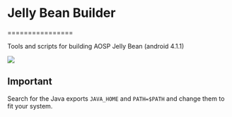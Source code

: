 # Jelly Bean Builder

================

Tools and scripts for building AOSP Jelly Bean (android 4.1.1)


![](http://i45.tinypic.com/m7z9f.jpg)


## Important

Search for the Java exports `JAVA_HOME` and `PATH=$PATH` and change them to fit your system.

